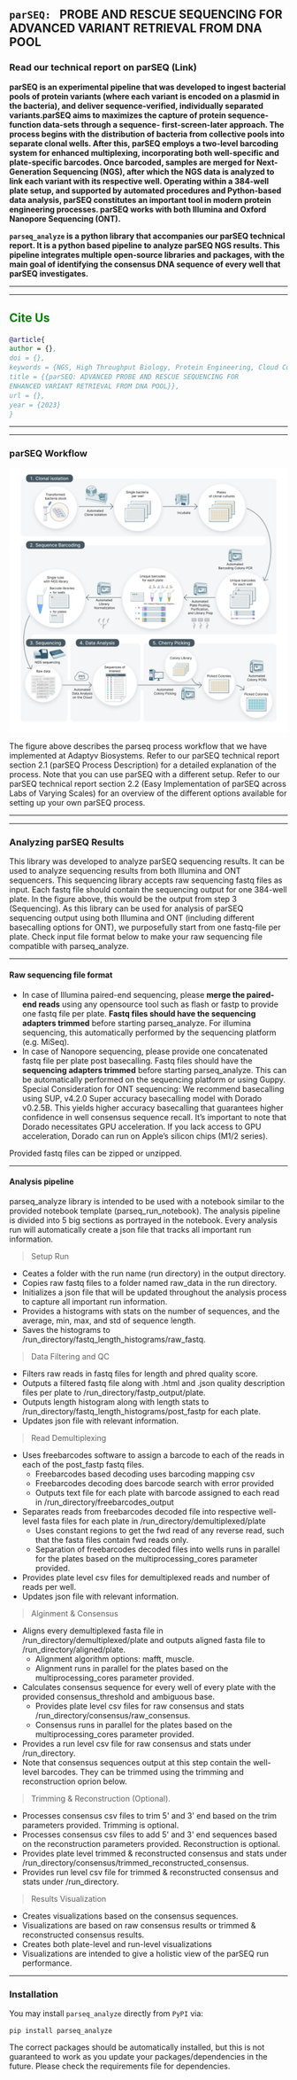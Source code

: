 `parSEQ: ` **PROBE AND RESCUE SEQUENCING FOR ADVANCED VARIANT RETRIEVAL FROM DNA POOL**
---------
### Read our technical report on parSEQ (Link)


**parSEQ is an experimental pipeline that was developed to ingest bacterial pools of protein variants (where each variant is encoded on a plasmid in the bacteria), and deliver sequence-verified, individually separated variants.parSEQ aims to maximizes the capture of protein sequence-function data-sets through a sequence- first-screen-later approach. The process begins with the distribution of bacteria from collective pools into separate clonal wells. After this, parSEQ employs a two-level barcoding system for enhanced multiplexing, incorporating both well-specific and plate-specific barcodes. Once barcoded, samples are merged for Next-Generation Sequencing (NGS), after which the NGS data is analyzed to link each variant with its respective well. Operating within a 384-well plate setup, and supported by automated procedures and Python-based data analysis, parSEQ constitutes an important tool in modern protein engineering processes. parSEQ works with both Illumina and Oxford Nanopore Sequencing (ONT).**

**```parseq_analyze``` is a python library that accompanies our parSEQ technical report. It is a python based pipeline to analyze parSEQ NGS results. This pipeline integrates multiple open-source libraries and packages, with the main goal of identifying the consensus DNA sequence of every well that parSEQ investigates.**

--------
--------

<h2 style="color:green;">Cite Us</h2>

```bibtex
@article{
author = {},
doi = {},
keywords = {NGS, High Throughput Biology, Protein Engineering, Cloud Computing, Automation, Sequence-Function Landscapes},,
title = {{parSEQ: ADVANCED PROBE AND RESCUE SEQUENCING FOR
ENHANCED VARIANT RETRIEVAL FROM DNA POOL}},
url = {},
year = {2023}
}
```


--------
--------

### parSEQ Workflow
![parSEQ Process Workflow](images/parseq-process-workflow.png)

The figure above describes the parseq process workflow that we have implemented at Adaptyv Biosystems. Refer to our parSEQ technical report section 2.1 (parSEQ Process Description) for a detailed explanation of the process. Note that you can use parSEQ with a different setup. Refer to our parSEQ technical report section 2.2 (Easy Implementation of parSEQ across Labs of Varying Scales) for an overview of the different options available for setting up your own parSEQ process.

-------------------
-------------------

### Analyzing parSEQ Results

This library was developed to analyze parSEQ sequencing results. It can be used to analyze sequencing results from both Illumina and ONT sequencers. This sequencing library accepts raw sequencing fastq files as input. Each fastq file should contain the sequencing output for one 384-well plate. In the figure above, this would be the output from step 3 (Sequencing).
As this library can be used for analysis of parSEQ sequencing output using both Illumina and ONT (including different basecalling options for ONT), we purposefully start from one fastq-file per plate. Check input file format below to make your raw sequencing file compatible with parseq_analyze.

-------------------

#### Raw sequencing file format

- In case of Illumina paired-end sequencing, please **merge the paired-end reads** using any opensource tool such as flash or fastp to provide one fastq file per plate. **Fastq files should have the sequencing adapters trimmed** before starting parseq_analyze. For illumina sequencing, this automatically performed by the sequencing platform (e.g. MiSeq).
- In case of Nanopore sequencing, please provide one concatenated fastq file per plate post basecalling. Fastq files should have the **sequencing adapters trimmed** before starting parseq_analyze. This can be automatically performed on the sequencing platform or using Guppy.
Special Consideration for ONT sequencing: We recommend basecalling using SUP, v4.2.0 Super accuracy basecalling model with Dorado v0.2.5B. This yields higher accuracy basecalling that guarantees higher confidence in well consensus sequence recall. It’s important to note that Dorado necessitates GPU acceleration. If you lack access to GPU acceleration, Dorado can run on Apple’s silicon chips (M1/2 series).

Provided fastq files can be zipped or unzipped.

-------------------

#### Analysis pipeline

parseq_analyze library is intended to be used with a notebook similar to the provided notebook template (parseq_run_notebook). The analysis pipeline is divided into 5 big sections as portrayed in the notebook. Every analysis run will automatically create a json file that tracks all important run information.

> Setup Run
- Ceates a folder with the run name (run directory) in the output directory.
- Copies raw fastq files to a folder named raw_data in the run directory.
- Initializes a json file that will be updated throughout the analysis process to capture all important run information.
- Provides a histograms with stats on the number of sequences, and the average, min, max, and std of sequence length.
- Saves the histograms to /run_directory/fastq_length_histograms/raw_fastq.

> Data Filtering and QC
- Filters raw reads in fastq files for length and phred quality score.
- Outputs a filtered fastq file along with .html and .json quality description files per plate to  /run_directory/fastp_output/plate.
- Outputs length histogram along with length stats to /run_directory/fastq_length_histograms/post_fastp for each plate.
- Updates json file with relevant information.

> Read Demultiplexing
- Uses freebarcodes software to assign a barcode to each of the reads in each of the post_fastp fastq files.
    - Freebarcodes based decoding uses barcoding mapping csv
    - Freebarcodes decoding does barcode search with error provided
    - Outputs text file for each plate with barcode assigned to each read in /run_directory/freebarcodes_output
- Separates reads from freebarcodes decoded file into respective well-level fasta files for each plate in /run_directory/demultiplexed/plate
    - Uses constant regions to get the fwd read of any reverse read, such that the fasta files contain fwd reads only.
    - Separation of freebarcodes decoded files into wells runs in parallel for the plates based on the multiprocessing_cores parameter provided.
- Provides plate level csv files for demultiplexed reads and number of reads per well.
- Updates json file with relevant information.

> Alginment & Consensus

- Aligns every demultiplexed fasta file in  /run_directory/demultiplexed/plate and outputs aligned fasta file to /run_directory/aligned/plate.
    - Alignment algorithm options: mafft, muscle.
    - Alignment runs in parallel for the plates based on the multiprocessing_cores parameter provided.
- Calculates consensus sequence for every well of every plate with the provided consensus_threshold and ambiguous base.
    - Provides plate level csv files for raw consensus and stats /run_directory/consensus/raw_consensus.
    - Consensus runs in parallel for the plates based on the multiprocessing_cores parameter provided.
- Provides a run level csv file for raw consensus and stats under /run_directory.
- Note that consensus sequences output at this step contain the well-level barcodes. They can be trimmed using the trimming and reconstruction oprion below.

> Trimming & Reconstruction (Optional).
- Processes consensus csv files to trim 5' and 3' end based on the trim parameters provided. Trimming is optional.
- Processes consensus csv files to add 5' and 3' end sequences based on the reconstruction parameters provided. Reconstruction is optional.
- Provides plate level trimmed & reconstructed consensus and stats under /run_directory/consensus/trimmed_reconstructed_consensus.
- Provides run level csv file for trimmed & reconstructed consensus and stats under /run_directory.

> Results Visualization
- Creates visualizations based on the consensus sequences.
- Visualizations are based on raw consensus results or trimmed & reconstructed consensus results.
- Creates both plate-level and run-level visualizations
- Visualizations are intended to give a holistic view of the parSEQ run performance.

-------------------
### Installation


You may install `parseq_analyze` directly from `PyPI` via:
```
pip install parseq_analyze
```
The correct packages should be automatically installed, but this is not guaranteed to work as you update your packages/dependencies in the future. Please check the requirements file for dependencies.



